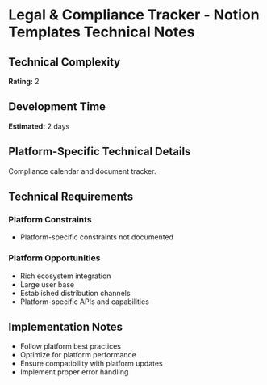 # Legal & Compliance Tracker - Notion Templates Technical Notes

## Technical Complexity
**Rating:** 2

## Development Time
**Estimated:** 2 days

## Platform-Specific Technical Details
Compliance calendar and document tracker.

## Technical Requirements

### Platform Constraints
- Platform-specific constraints not documented

### Platform Opportunities
- Rich ecosystem integration
- Large user base
- Established distribution channels
- Platform-specific APIs and capabilities

## Implementation Notes
- Follow platform best practices
- Optimize for platform performance
- Ensure compatibility with platform updates
- Implement proper error handling
